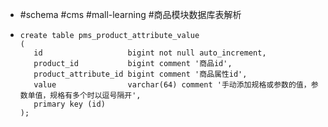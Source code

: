 - #schema #cms #mall-learning #商品模块数据库表解析
- ```
  create table pms_product_attribute_value
  (
     id                   bigint not null auto_increment,
     product_id           bigint comment '商品id',
     product_attribute_id bigint comment '商品属性id',
     value                varchar(64) comment '手动添加规格或参数的值，参数单值，规格有多个时以逗号隔开',
     primary key (id)
  );
  ```